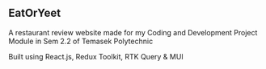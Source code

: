 ## EatOrYeet

A restaurant review website made for my Coding and Development Project Module in Sem 2.2 of Temasek Polytechnic

Built using React.js, Redux Toolkit, RTK Query & MUI
